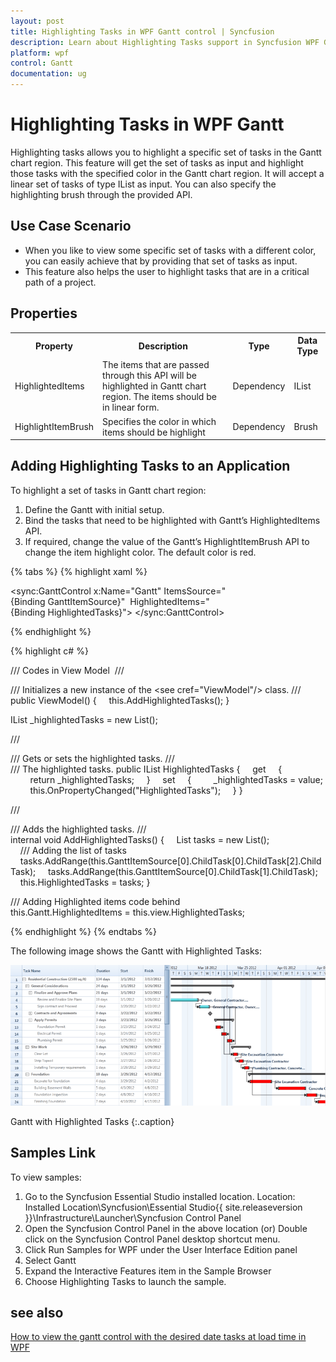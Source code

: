 ```yaml
---
layout: post
title: Highlighting Tasks in WPF Gantt control | Syncfusion
description: Learn about Highlighting Tasks support in Syncfusion WPF Gantt control and more.
platform: wpf
control: Gantt
documentation: ug
---
```


# Highlighting Tasks in WPF Gantt

Highlighting tasks allows you to highlight a specific set of tasks in the Gantt chart region. This feature will get the set of tasks as input and highlight those tasks with the specified color in the Gantt chart region. It will accept a linear set of tasks of type IList as input. You can also specify the highlighting brush through the provided API.

## Use Case Scenario

* When you like to view some specific set of tasks with a different color, you can easily achieve that by providing that set of tasks as input.
* This feature also helps the user to highlight tasks that are in a critical path of a project.

## Properties

<table>
<tr>
<th>
Property </th><th>
Description </th><th>
Type </th><th>
Data Type </th></tr>
<tr>
<td>
HighlightedItems</td><td>
The items that are passed through this API will be highlighted in Gantt chart region. The items should be in linear form. </td><td>
Dependency</td><td>
IList</td></tr>
<tr>
<td>
HighlightItemBrush</td><td>
Specifies the color in which items should be highlight</td><td>
Dependency</td><td>
Brush</td></tr>
</table>


## Adding Highlighting Tasks to an Application

To highlight a set of tasks in Gantt chart region:

1. Define the Gantt with initial setup.
1. Bind the tasks that need to be highlighted with Gantt’s HighlightedItems API.
2. If required, change the value of the Gantt’s HighlightItemBrush API to change the item highlight color. The default color is red.

{% tabs %}
{% highlight xaml %}

<sync:GanttControl x:Name="Gantt"
                   ItemsSource="{Binding GanttItemSource}" 
                   HighlightedItems="{Binding HighlightedTasks}">
</sync:GanttControl>

{% endhighlight %}

{% highlight c# %}

/// Codes in View Model 
/// <summary>
/// Initializes a new instance of the <see cref="ViewModel"/> class.
/// </summary>
public ViewModel()
{
    this.AddHighlightedTasks();
}

IList _highlightedTasks = new List<Task>();

/// <summary>
/// Gets or sets the highlighted tasks.
/// </summary>
/// <value>The highlighted tasks.</value>
public IList HighlightedTasks
{
    get
    {
        return _highlightedTasks;
    }
    set
    {
        _highlightedTasks = value;
        this.OnPropertyChanged("HighlightedTasks");
    }
}

/// <summary>
/// Adds the highlighted tasks.
/// </summary>
internal void AddHighlightedTasks()
{
    List<Task> tasks = new List<Task>();
    /// Adding the list of tasks
    tasks.AddRange(this.GanttItemSource[0].ChildTask[0].ChildTask[2].ChildTask);
    tasks.AddRange(this.GanttItemSource[0].ChildTask[1].ChildTask);
    this.HighlightedTasks = tasks;
}

/// Adding Highlighted items code behind
this.Gantt.HighlightedItems = this.view.HighlightedTasks;

{% endhighlight  %}
{% endtabs  %}

The following image shows the Gantt with Highlighted Tasks:



![Highlighting-Tasks_image](Highlighting-Tasks_images/Highlighting-Tasks_img1.png)



Gantt with Highlighted Tasks
{:.caption}

## Samples Link

To view samples:

1. Go to the Syncfusion Essential Studio installed location. 
    Location: Installed Location\Syncfusion\Essential Studio\{{ site.releaseversion }}\Infrastructure\Launcher\Syncfusion Control Panel 
2. Open the Syncfusion Control Panel in the above location (or) Double click on the Syncfusion Control Panel desktop shortcut menu.
3. Click Run Samples for WPF under the User Interface Edition panel
4. Select Gantt
5. Expand the Interactive Features item in the Sample Browser
6. Choose Highlighting Tasks to launch the sample.

## see also

[How to view the gantt control with the desired date tasks at load time in WPF](https://www.syncfusion.com/kb/7728/how-to-view-the-gantt-control-with-the-desired-date-tasks-at-load-time-in-wpf)
